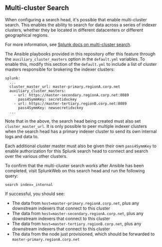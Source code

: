 ## Multi-cluster Search

When configuring a search head, it's possible that enable multi-cluster search. This enables the ability to search for data across a series of indexer clusters, whether they be located in different datacenters or different geographical regions.

For more information, see [Splunk docs on multi-cluster search](https://docs.splunk.com/Documentation/Splunk/latest/Indexer/Configuremulti-clustersearch).

The Ansible playbooks provided in this repository offer this feature through the `auxiliary_cluster_masters` option in the `default.yml` variables. To enable this, modify this section of the `default.yml` to include a list of cluster masters responsible for brokering the indexer clusters:
```
splunk:
  ...
  cluster_master_url: master-primary.regionA.corp.net
  auxiliary_cluster_masters:
    - url: https://master-secondary.regionA.corp.net:8089
      pass4SymmKey: secretidxckey
    - url: https://master-tertiary.regionB.corp.net:8089
      pass4SymmKey: newsecretidxckey
  ...
```

Note that in the above, the search head being created must also set `cluster_master_url`. It is only possible to peer multiple indexer clusters when the search head has a primary indexer cluster to send its own internal logs and data to. 

Each additional cluster master must also be given their own `pass4SymmKey` to enable authorization for this Splunk search head to connect and search over the various other clusters. 

To confirm that the multi-cluster search works after Ansible has been completed, visit SplunkWeb on this search head and run the following query:
```
search index=_internal
```

If successful, you should see:
* The data from `host=master-primary.regionA.corp.net`, plus any downstream indexers that connect to this cluster
* The data from `host=master-secondary.regionA.corp.net`, plus any downstream indexers that connect to this cluster
* The data from `host=master-tertiary.regionB.corp.net`, plus any downstream indexers that connect to this cluster
* The data from the node just provisioned, which should be forwarded to `master-primary.regionA.corp.net`
